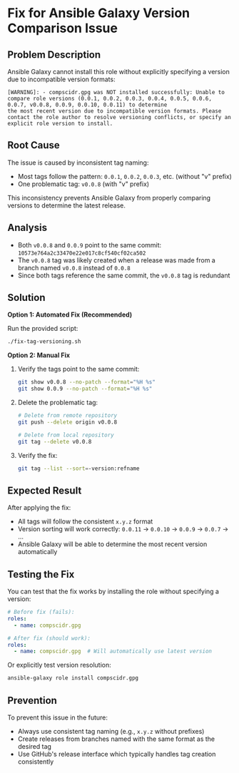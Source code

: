 # Fix for Ansible Galaxy Version Comparison Issue

## Problem Description

Ansible Galaxy cannot install this role without explicitly specifying a version due to incompatible version formats:

```
[WARNING]: - compscidr.gpg was NOT installed successfully: Unable to compare role versions (0.0.1, 0.0.2, 0.0.3, 0.0.4, 0.0.5, 0.0.6, 0.0.7, v0.0.8, 0.0.9, 0.0.10, 0.0.11) to determine
the most recent version due to incompatible version formats. Please contact the role author to resolve versioning conflicts, or specify an explicit role version to install.
```

## Root Cause

The issue is caused by inconsistent tag naming:
- Most tags follow the pattern: `0.0.1`, `0.0.2`, `0.0.3`, etc. (without "v" prefix)
- One problematic tag: `v0.0.8` (with "v" prefix)

This inconsistency prevents Ansible Galaxy from properly comparing versions to determine the latest release.

## Analysis

- Both `v0.0.8` and `0.0.9` point to the same commit: `10573e764a2c33470e22e017c8cf540cf02ca502`
- The `v0.0.8` tag was likely created when a release was made from a branch named `v0.0.8` instead of `0.0.8`
- Since both tags reference the same commit, the `v0.0.8` tag is redundant

## Solution

**Option 1: Automated Fix (Recommended)**

Run the provided script:
```bash
./fix-tag-versioning.sh
```

**Option 2: Manual Fix**

1. Verify the tags point to the same commit:
   ```bash
   git show v0.0.8 --no-patch --format="%H %s"
   git show 0.0.9 --no-patch --format="%H %s"
   ```

2. Delete the problematic tag:
   ```bash
   # Delete from remote repository
   git push --delete origin v0.0.8
   
   # Delete from local repository  
   git tag --delete v0.0.8
   ```

3. Verify the fix:
   ```bash
   git tag --list --sort=-version:refname
   ```

## Expected Result

After applying the fix:
- All tags will follow the consistent `x.y.z` format
- Version sorting will work correctly: `0.0.11` → `0.0.10` → `0.0.9` → `0.0.7` → ...
- Ansible Galaxy will be able to determine the most recent version automatically

## Testing the Fix

You can test that the fix works by installing the role without specifying a version:

```yaml
# Before fix (fails):
roles:
  - name: compscidr.gpg

# After fix (should work):
roles:
  - name: compscidr.gpg  # Will automatically use latest version
```

Or explicitly test version resolution:
```bash
ansible-galaxy role install compscidr.gpg
```

## Prevention

To prevent this issue in the future:
- Always use consistent tag naming (e.g., `x.y.z` without prefixes)
- Create releases from branches named with the same format as the desired tag
- Use GitHub's release interface which typically handles tag creation consistently